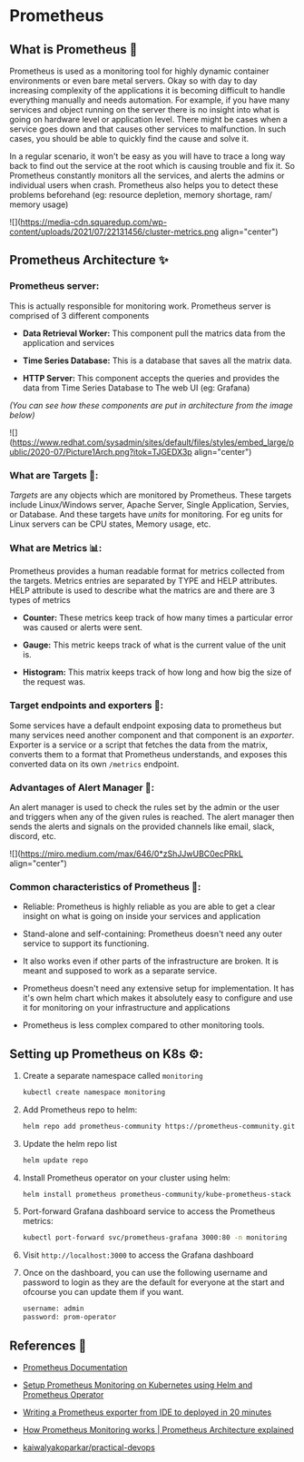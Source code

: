 # Prometheus

## What is Prometheus 🤔

Prometheus is used as a monitoring tool for highly dynamic container environments or even bare metal servers. Okay so with day to day increasing complexity of the applications it is becoming difficult to handle everything manually and needs automation. For example, if you have many services and object running on the server there is no insight into what is going on hardware level or application level. There might be cases when a service goes down and that causes other services to malfunction. In such cases, you should be able to quickly find the cause and solve it.

In a regular scenario, it won't be easy as you will have to trace a long way back to find out the service at the root which is causing trouble and fix it. So Prometheus constantly monitors all the services, and alerts the admins or individual users when crash. Prometheus also helps you to detect these problems beforehand (eg: resource depletion, memory shortage, ram/ memory usage)

![](https://media-cdn.squaredup.com/wp-content/uploads/2021/07/22131456/cluster-metrics.png align="center")

## Prometheus Architecture ✨

### Prometheus server:

This is actually responsible for monitoring work. Prometheus server is comprised of 3 different components

* **Data Retrieval Worker:** This component pull the matrics data from the application and services
    
* **Time Series Database:** This is a database that saves all the matrix data.
    
* **HTTP Server:** This component accepts the queries and provides the data from Time Series Database to The web UI (eg: Grafana)
    

*(You can see how these components are put in architecture from the image below)*

![](https://www.redhat.com/sysadmin/sites/default/files/styles/embed_large/public/2020-07/Picture1Arch.png?itok=TJGEDX3p align="center")

### What are Targets 🎯:

*Targets* are any objects which are monitored by Prometheus. These targets include Linux/Windows server, Apache Server, Single Application, Servies, or Database. And these targets have *units* for monitoring. For eg units for Linux servers can be CPU states, Memory usage, etc.

### What are Metrics 📊:

Prometheus provides a human readable format for metrics collected from the targets. Metrics entries are separated by TYPE and HELP attributes. HELP attribute is used to describe what the matrics are and there are 3 types of metrics

* **Counter:** These metrics keep track of how many times a particular error was caused or alerts were sent.
    
* **Gauge:** This metric keeps track of what is the current value of the unit is.
    
* **Histogram:** This matrix keeps track of how long and how big the size of the request was.
    

### Target endpoints and exporters 🚛:

Some services have a default endpoint exposing data to prometheus but many services need another component and that component is an *exporter*. Exporter is a service or a script that fetches the data from the matrix, converts them to a format that Prometheus understands, and exposes this converted data on its own `/metrics` endpoint.

### Advantages of Alert Manager 🔔:

An alert manager is used to check the rules set by the admin or the user and triggers when any of the given rules is reached. The alert manager then sends the alerts and signals on the provided channels like email, slack, discord, etc.

![](https://miro.medium.com/max/646/0*zShJJwUBC0ecPRkL align="center")

### Common characteristics of Prometheus 📝:

* Reliable: Prometheus is highly reliable as you are able to get a clear insight on what is going on inside your services and application
    
* Stand-alone and self-containing: Prometheus doesn't need any outer service to support its functioning.
    
* It also works even if other parts of the infrastructure are broken. It is meant and supposed to work as a separate service.
    
* Prometheus doesn't need any extensive setup for implementation. It has it's own helm chart which makes it absolutely easy to configure and use it for monitoring on your infrastructure and applications
    
* Prometheus is less complex compared to other monitoring tools.
    

## Setting up Prometheus on K8s ⚙️:

1. Create a separate namespace called `monitoring`
    
    ```bash
    kubectl create namespace monitoring
    ```
    
2. Add Prometheus repo to helm:
    
    ```markdown
    helm repo add prometheus-community https://prometheus-community.github.io/helm-charts
    ```
    
3. Update the helm repo list
    
    ```bash
    helm update repo
    ```
    
4. Install Prometheus operator on your cluster using helm:
    
    ```bash
    helm install prometheus prometheus-community/kube-prometheus-stack -n monitoring
    ```
    
5. Port-forward Grafana dashboard service to access the Prometheus metrics:
    
    ```bash
    kubectl port-forward svc/prometheus-grafana 3000:80 -n monitoring
    ```
    
6. Visit `http://localhost:3000` to access the Grafana dashboard
    
7. Once on the dashboard, you can use the following username and password to login as they are the default for everyone at the start and ofcourse you can update them if you want.
    
    ```bash
    username: admin
    password: prom-operator
    ```
    



## References 📖

* [Prometheus Documentation](https://prometheus.io/)
    
* [Setup Prometheus Monitoring on Kubernetes using Helm and Prometheus Operator](https://youtu.be/QoDqxm7ybLc)
    
* [Writing a Prometheus exporter from IDE to deployed in 20 minutes](https://youtu.be/2USCcDbbAZc)
    
* [How Prometheus Monitoring works | Prometheus Architecture explained](https://youtu.be/h4Sl21AKiDg)
    
* [kaiwalyakoparkar/practical-devops](https://github.com/kaiwalyakoparkar/practical-devops/tree/main/Prometheus)
    